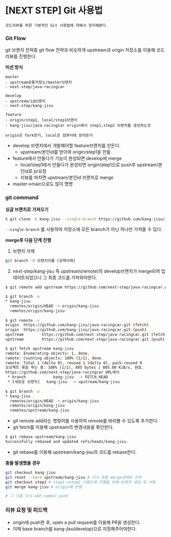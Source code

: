 # [NEXT STEP] Git 사용법

```
코드리뷰를 위한 기본적인 Git 사용법에 대해서 정리해본다. 
```



### **Git** Flow

git 브랜치 전략중 git flow 전략과 비슷하게 upstream과 origin 저장소를 이용해 코드리뷰를 진행한다.  



**미션 방식**

```
master
- upstream공통저장소/master브랜치
- next-step/java-racingcar

develop
- upstream/id브랜치
- next-step/kang-jisu

feature
- origin/step1, local/step1브랜치
- kang-jisu/java-racingcar origin에서 step1,step2 브랜치를 생성하는것

origin은 fork한거, local은 컴퓨터에 받아온거 
```

- develop 브랜치에서 개발해야할 feature브랜치를 만든다.
  - upstream/본인id를 받아와 origin/step1을 만듦
- feature에서 만들다가 기능이 완성되면 develop에 merge
  - local/step1에서 만들다가 완성되면 origin/step1으로 push후 upstream/본인id로 pr요청
  - 리뷰를 마치면 upstream/본인id 브랜치로 merge
- master->main으로도 많이 명명  



### **git command**

**싱글 브랜치로 가져오기**

```bash
% git clone -b kang-jisu --single-branch https://github.com/kang-jisu/java-racingcar.git
```

`--single-branch` 를 사용하여 저장소에 모든 branch가 아닌 하나만 가져올 수 있다. 



**merge후 다음 단계 진행**

1. 브랜치 삭제 

```bash
git branch -D 브랜치이름 (강제삭제)
```



2. next-step/kang-jisu 즉 upstream(remote)의 develop브랜치가 merge되어 업데이트되었으니 그 최종 코드를 가져와야한다.

```bash
$ git remote add upstream https://github.com/next-step/java-racingcar.git

$ git branch -a
* kang-jisu
  remotes/origin/HEAD -> origin/kang-jisu
  remotes/origin/kang-jisu
  
$ git remote -v
origin  https://github.com/kang-jisu/java-racingcar.git (fetch)
origin  https://github.com/kang-jisu/java-racingcar.git (push)
upstream        https://github.com/next-step/java-racingcar.git (fetch)
upstream        https://github.com/next-step/java-racingcar.git (push)

$ git fetch upstream kang-jisu
remote: Enumerating objects: 1, done.
remote: Counting objects: 100% (1/1), done.
remote: Total 1 (delta 0), reused 1 (delta 0), pack-reused 0
오브젝트 묶음 푸는 중: 100% (1/1), 805 bytes | 805.00 KiB/s, 완료.
https://github.com/next-step/java-racingcar URL에서
 * branch            kang-jisu  -> FETCH_HEAD
 * [새로운 브랜치]   kang-jisu  -> upstream/kang-jisu
 
$ git branch -a
* kang-jisu
  remotes/origin/HEAD -> origin/kang-jisu
  remotes/origin/kang-jisu
  remotes/upstream/kang-jisu
```

- git remote add라는 명령어를 사용하여 remote를 바라볼 수 있도록 추가한다.
- git fetch를 이용해 upstream의 변경내용을 확인한다.



```bash
$ git rebase upstream/kang-jisu
Successfully rebased and updated refs/heads/kang-jisu.
```

- git rebase를 이용해 upstream/kang-jisu의 코드를 rebase한다. 



**충돌 발생했을 경우**

```bash
git checkout kang-jisu
git reset --hard upstream/kang-jisu # 다시 최종 merge상태로 리셋 
git checkout step2 # step1->step2 다음단계 진행을 위해 브랜치 생성 및 이동 
git merge kang-jisu # origin에 반영 

# 그 다음 다시 add commit push
```



### 리뷰 요청 및 피드백

- origin에 push한 후, open a pull request를 이용해 PR을 생성한다.
- 이때 base branch를 kang-jisu(develop)으로 지정해주어야한다. 